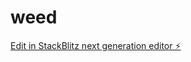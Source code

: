 # weed

[Edit in StackBlitz next generation editor ⚡️](https://stackblitz.com/~/github.com/Alpenjugo/weed)